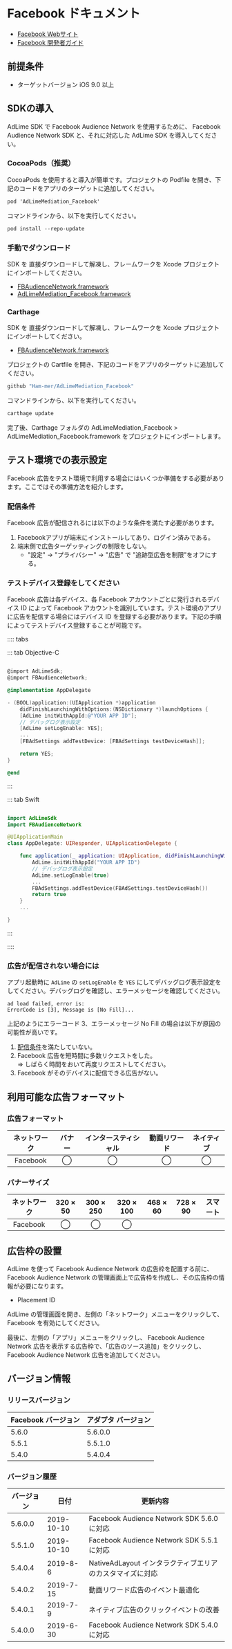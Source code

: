 # Facebook ドキュメント
- [Facebook Webサイト](https://business.facebook.com/pub/home)
- [Facebook 開発者ガイド](https://developers.facebook.com/docs/audience-network/ios)

## 前提条件
- ターゲットバージョン iOS 9.0 以上

## SDKの導入
AdLime SDK で Facebook Audience Network を使用するために、 Facebook Audience Network SDK と、それに対応した AdLime SDK を導入してください。

### CocoaPods（推奨）

CocoaPods を使用すると導入が簡単です。プロジェクトの Podfile を開き、下記のコードをアプリのターゲットに追加してください。
```objectivec
pod 'AdLimeMediation_Facebook'
```

コマンドラインから、以下を実行してください。
```objectivec
pod install --repo-update
```

### 手動でダウンロード
SDK を 直接ダウンロードして解凍し、フレームワークを Xcode プロジェクトにインポートしてください。
- [FBAudienceNetwork.framework](https://github.com/Ham-mer/AdLime-iOS-Pub/raw/master/DownloadZip/Networks/FBAudienceNetwork/FBAudienceNetwork_5.6.0.zip)
- [AdLimeMediation_Facebook.framework](https://github.com/Ham-mer/AdLime-iOS-Pub/raw/master/DownloadZip/AdLimeMediation_Facebook/5.6.0.0.zip)

### Carthage
SDK を 直接ダウンロードして解凍し、フレームワークを Xcode プロジェクトにインポートしてください。
- [FBAudienceNetwork.framework](https://github.com/Ham-mer/AdLime-iOS-Pub/raw/master/DownloadZip/Networks/FBAudienceNetwork/FBAudienceNetwork_5.6.0.zip)

プロジェクトの Cartfile を開き、下記のコードをアプリのターゲットに追加してください。
```objectivec
github "Ham-mer/AdLimeMediation_Facebook"
```

コマンドラインから、以下を実行してください。
```objectivec
carthage update
```

完了後、Carthage フォルダの AdLimeMediation_Facebook > AdLimeMediation_Facebook.framework をプロジェクトにインポートします。

## テスト環境での表示設定
Facebook 広告をテスト環境で利用する場合にはいくつか準備をする必要があります。ここではその準備方法を紹介します。

### 配信条件
Facebook 広告が配信されるには以下のような条件を満たす必要があります。  

1. Facebookアプリが端末にインストールしてあり、ログイン済みである。
1. 端末側で広告ターゲッティングの制限をしない。  
    - "設定" -> "プライバシー" -> "広告" で "追跡型広告を制限"をオフにする。


### テストデバイス登録をしてください
Facebook 広告は各デバイス、各 Facebook アカウントごとに発行されるデバイス ID によって Facebook アカウントを識別しています。テスト環境のアプリに広告を配信する場合にはデバイス ID を登録する必要があります。下記の手順によってテストデバイス登録することが可能です。

:::: tabs

::: tab Objective-C

```objectivec

@import AdLimeSdk;
@import FBAudienceNetwork;

@implementation AppDelegate

- (BOOL)application:(UIApplication *)application
    didFinishLaunchingWithOptions:(NSDictionary *)launchOptions {
    [AdLime initWithAppId:@"YOUR APP ID"];
    // デバッグログ表示設定
    [AdLime setLogEnable: YES];
    ...
    [FBAdSettings addTestDevice: [FBAdSettings testDeviceHash]];

    return YES;
}

@end
```

:::

::: tab Swift

```swift

import AdLimeSdk
import FBAudienceNetwork

@UIApplicationMain
class AppDelegate: UIResponder, UIApplicationDelegate {

    func application(_ application: UIApplication, didFinishLaunchingWithOptions launchOptions: [UIApplication.LaunchOptionsKey: Any]?) -> Bool {
        AdLime.initWithAppId("YOUR APP ID")
        // デバッグログ表示設定
        AdLime.setLogEnable(true)
        ...
        FBAdSettings.addTestDevice(FBAdSettings.testDeviceHash())
        return true
    }
    ...

}

```

:::

::::

### 広告が配信されない場合には
アプリ起動時に `AdLime` の `setLogEnable` を `YES` にしてデバッグログ表示設定をしてください。デバッグログを確認し、エラーメッセージを確認してください。
```
ad load failed, error is:
ErrorCode is [3], Message is [No Fill]...
```

上記のようにエラーコード 3、エラーメッセージ No Fill の場合は以下が原因の可能性が高いです。 

1. [配信条件](#配信条件)を満たしていない。
1. Facebook 広告を短時間に多数リクエストをした。<br>
    &rArr; しばらく時間をおいて再度リクエストしてください。
1. Facebook がそのデバイスに配信できる広告がない。


## 利用可能な広告フォーマット

### 広告フォーマット
|ネットワーク|バナー|インタースティシャル|動画リワード|ネイティブ|
|:-----:|:----:|:----------:|:------:|:----:|
|Facebook  |◯     | ◯          |◯       |◯     |

### バナーサイズ
|ネットワーク  |320 × 50  |300 × 250   |320 × 100  |468 × 60  |728 × 90  |スマート    |
|:-------:|:------:|:--------:|:-------:|:------:|:------:|:-------:|
|Facebook    |◯       |◯         |◯        |        |        |         |

## 広告枠の設置
AdLime を使って Facebook Audience Network の広告枠を配置する前に、Facebook Audience Network の管理画面上で広告枠を作成し、その広告枠の情報が必要になります。
- Placement ID

AdLime の管理画面を開き、左側の「ネットワーク」メニューをクリックして、 Facebook を有効にしてください。

最後に、左側の「アプリ」メニューをクリックし、 Facebook Audience Network 広告を表示する広告枠で、「広告のソース追加」をクリックし、 Facebook Audience Network 広告を追加してください。

## バージョン情報

### リリースバージョン
| Facebook バージョン | アダプタ バージョン |
|:-----------------|:----------------|
| 5.6.0            | 5.6.0.0         |
| 5.5.1            | 5.5.1.0         |
| 5.4.0            | 5.4.0.4         |

### バージョン履歴
| バージョン | 日付       | 更新内容                              |
|----------|------------|-----------------------------------|
| 5.6.0.0  | 2019-10-10 | Facebook Audience Network SDK 5.6.0 に対応|
| 5.5.1.0  | 2019-10-10 | Facebook Audience Network SDK 5.5.1 に対応|
| 5.4.0.4  | 2019-8-6   | NativeAdLayout インタラクティブエリアのカスタマイズに対応|
| 5.4.0.2  | 2019-7-15  | 動画リワード広告のイベント最適化        |
| 5.4.0.1  | 2019-7-9   | ネイティブ広告のクリックイベントの改善 |
| 5.4.0.0  | 2019-6-30  | Facebook Audience Network SDK 5.4.0 に対応|
